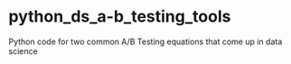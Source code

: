 # python_ds_a-b_testing_tools
Python code for two common A/B Testing equations that come up in data science
